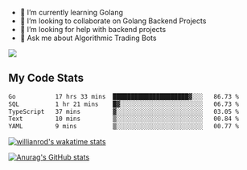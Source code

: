 
- 🌱 I’m currently learning Golang
- 👯 I’m looking to collaborate on Golang Backend Projects
- 🤔 I’m looking for help with backend projects
- 💬 Ask me about Algorithmic Trading Bots

![](https://github-profile-trophy.vercel.app/?username=kevinbarrero)

## My Code Stats

<!--START_SECTION:waka-->

```txt
Go           17 hrs 33 mins  █████████████████████▓░░░   86.73 %
SQL          1 hr 21 mins    █▓░░░░░░░░░░░░░░░░░░░░░░░   06.73 %
TypeScript   37 mins         ▓░░░░░░░░░░░░░░░░░░░░░░░░   03.05 %
Text         10 mins         ▒░░░░░░░░░░░░░░░░░░░░░░░░   00.84 %
YAML         9 mins          ▒░░░░░░░░░░░░░░░░░░░░░░░░   00.77 %
```

<!--END_SECTION:waka-->

[![willianrod's wakatime stats](https://github-readme-stats.vercel.app/api/wakatime?username=holdandup&layout=compact&theme=react&custom_title=Wakatime%20All%20Time%20Stats&langs_count=8)](https://github.com/anuraghazra/github-readme-stats)

[![Anurag's GitHub stats](https://github-readme-stats.vercel.app/api?username=Kevinbarrero)](https://github.com/anuraghazra/github-readme-stats)




